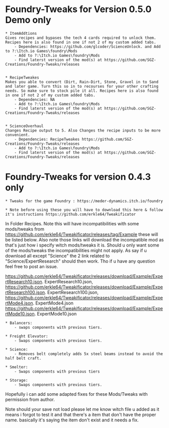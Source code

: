 # Foundry-Tweaks for Version 0.5.0 Demo only

    * ItemAddtions
    Gives recipes and bypases the tech 4 cards required to unlock them. Recipes here is also found in one if not 2 of my custom added tabs.
        - Dependencies: https://github.com/glcoder/ScienceUnlock. and Add to ?:\Itch.io Games\foundry\Mods
        - Add to ?:\Itch.io Games\foundry\Mods
        - Find laterst version of the mod(s) at https://github.com/SGZ-Creations/Foundry-Tweaks/releases


    * RecipeTweakes 
    Makes you able to convert (Dirt, Rain-Dirt, Stone, Gravel in to Sand and later game. Turn this so in to recourses for your other crafting needs. So make sure to stock pile it all. Recipes here is also found in one if not 2 of my custom added tabs.
        - Dependencies: NA
        - Add to ?:\Itch.io Games\foundry\Mods
        - Find laterst version of the mod(s) at https://github.com/SGZ-Creations/Foundry-Tweaks/releases


    * ScienceOverhaul 
    Changes Recipe output to 5. Also Changes the recipe inputs to be more convenient.
        - Dependencies: RecipeTweakes https://github.com/SGZ-Creations/Foundry-Tweaks/releases
        - Add to ?:\Itch.io Games\foundry\Mods
        - Find laterst version of the mod(s) at https://github.com/SGZ-Creations/Foundry-Tweaks/releases

# Foundry-Tweaks for version 0.4.3 only

    * Tweaks for the game Foundry : https://meder-dynamics.itch.io/foundry

    * Note before using these you will have to download this here & follow it's instructions https://github.com/erkle64/Tweakificator

In Folder Recipes. Note this will have incompatibilities with some mods/tweaks from https://github.com/erkle64/Tweakificator/releases/tag/Example these will be listed below. Also note those links will download the incompatible mod as that's just how i specify witch mods/tweaks it is. Should u only want some of the mods/tweaks the incompatibilities might not apply. As say if u download all except "Science" the 2 link related to "Science/ExpertResearch" should then work. Tho if u have any question feel free to post an issue.

https://github.com/erkle64/Tweakificator/releases/download/Example/ExpertResearch10.json. ExpertResearch10.json,
https://github.com/erkle64/Tweakificator/releases/download/Example/ExpertResearch100.json. ExpertResearch100.json,
https://github.com/erkle64/Tweakificator/releases/download/Example/ExpertMode4.json. ExpertMode4.json
https://github.com/erkle64/Tweakificator/releases/download/Example/ExpertMode10.json. ExpertMode10.json

    * Balancers:
        - swaps components with previous tiers.

    * Freight Elevator:
        - Swaps components with previous tiers.

    * Science:
        - Removes belt completely adds 5x steel beams instead to avoid the half belt craft.

    * Smelter:
        - Swaps components with previous tiers

    * Storage:
        - Swaps components with previous tiers.


Hopefully i can add some adapted fixes for these Mods/Tweaks with permission from author.

Note should your save not load please let me know witch file u added as it means i forgot to test it and that there's a item that don't have the proper name. basically it's saying the item don't exist and it needs a fix.
